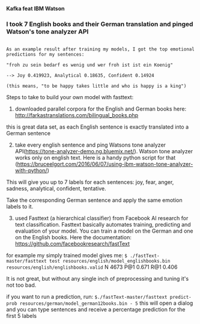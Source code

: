 #### Kafka feat IBM Watson

### I took 7 English books and their German translation and pinged Watson's tone analyzer API 

``` 

As an example result after training my models, I got the top emotional predictions for my sentences:

"froh zu sein bedarf es wenig und wer froh ist ist ein Koenig"

--> Joy 0.419923, Analytical 0.18635, Confident 0.14924

(this means, "to be happy takes little and who is happy is a king")

```

Steps to take to build your own model with fasttext:

1. downloaded parallel corpora for the English and German books here: http://farkastranslations.com/bilingual_books.php

this is great data set, as each English sentence is exactly translated into a German sentence


2. take every english sentence and ping Watsons tone analyzer API(https://tone-analyzer-demo.ng.bluemix.net/). Watson tone analyzer works only on english text.
Here is a handy  python script for that (https://bruceelgort.com/2016/06/07/using-ibm-watson-tone-analyzer-with-python/) 

This will give you up to 7 labels for each sentences: joy, fear, anger, sadness, analytical, confident, tentative. 

Take the corresponding German sentence and apply the same emotion labels to it.

3. used Fasttext (a hierarchical classifier) from Facebook AI research for text classification. Fasttext basically automates training, predicting and evaluation of your model. You can train a model on the German and one on the English books. Here the documentation: https://github.com/facebookresearch/fastText 

for example my simply trained model gives me:
`$ ./fastText-master/fasttext test resources/english/model_englishbooks.bin resources/english/englishbooks.valid`
N	4673
P@1	0.671
R@1	0.406

It is not great, but without any single inch of preprocessing and tuning it's not too bad.

if you want to run a prediction, run: `$./fastText-master/fasttext predict-prob resources/german/model_german12books.bin - 5`
this will open a dialog and you can type sentences and receive a percentage prediction for the first 5 labels
